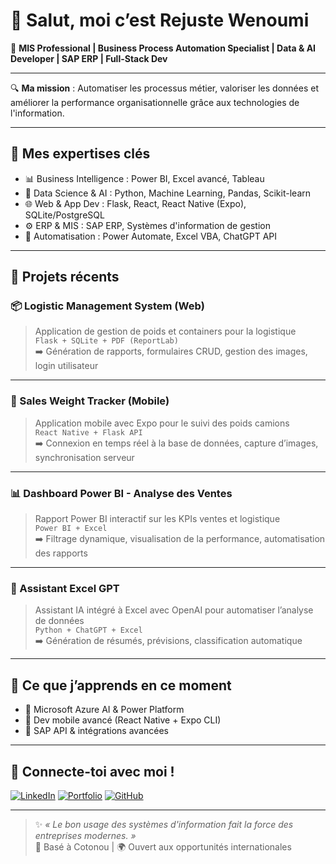 # 👋 Salut, moi c’est Rejuste Wenoumi

🎯 **MIS Professional | Business Process Automation Specialist | Data & AI Developer | SAP ERP | Full-Stack Dev**

---

🔍 **Ma mission** : Automatiser les processus métier, valoriser les données et améliorer la performance organisationnelle grâce aux technologies de l'information.

---

## 🚀 Mes expertises clés

- 📊 Business Intelligence : Power BI, Excel avancé, Tableau
- 🧠 Data Science & AI : Python, Machine Learning, Pandas, Scikit-learn
- 🌐 Web & App Dev : Flask, React, React Native (Expo), SQLite/PostgreSQL
- ⚙️ ERP & MIS : SAP ERP, Systèmes d'information de gestion
- 🤖 Automatisation : Power Automate, Excel VBA, ChatGPT API

---

## 💼 Projets récents

### 📦 Logistic Management System (Web)
> Application de gestion de poids et containers pour la logistique  
> `Flask + SQLite + PDF (ReportLab)`  
➡️ Génération de rapports, formulaires CRUD, gestion des images, login utilisateur

---

### 📱 Sales Weight Tracker (Mobile)
> Application mobile avec Expo pour le suivi des poids camions  
> `React Native + Flask API`  
➡️ Connexion en temps réel à la base de données, capture d’images, synchronisation serveur

---

### 📊 Dashboard Power BI - Analyse des Ventes
> Rapport Power BI interactif sur les KPIs ventes et logistique  
> `Power BI + Excel`  
➡️ Filtrage dynamique, visualisation de la performance, automatisation des rapports

---

### 🤖 Assistant Excel GPT
> Assistant IA intégré à Excel avec OpenAI pour automatiser l’analyse de données  
> `Python + ChatGPT + Excel`  
➡️ Génération de résumés, prévisions, classification automatique

---

## 🧠 Ce que j’apprends en ce moment

- 🔷 Microsoft Azure AI & Power Platform
- 📱 Dev mobile avancé (React Native + Expo CLI)
- 🧩 SAP API & intégrations avancées

---

## 🔗 Connecte-toi avec moi !

[![LinkedIn](https://img.shields.io/badge/LinkedIn-blue?style=for-the-badge&logo=linkedin)](https://www.linkedin.com/in/rejuste-wenoumi-53a003221/)
[![Portfolio](https://img.shields.io/badge/Portfolio-grey?style=for-the-badge&logo=firefox)](https://rejustewenoumi.pythonanywhere.com)
[![GitHub](https://img.shields.io/badge/GitHub-000?style=for-the-badge&logo=github)](https://github.com/wenjus26)

---

> ✨ *« Le bon usage des systèmes d'information fait la force des entreprises modernes. »*  
> 📍 Basé à Cotonou | 🌍 Ouvert aux opportunités internationales
